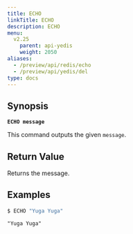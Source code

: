 ```yaml
---
title: ECHO
linkTitle: ECHO
description: ECHO
menu:
  v2.25
    parent: api-yedis
    weight: 2050
aliases:
  - /preview/api/redis/echo
  - /preview/api/yedis/del
type: docs
---
```


## Synopsis

**`ECHO message`**

This command outputs the given `message`.

## Return Value

Returns the message.

## Examples

```sh
$ ECHO "Yuga Yuga"
```

```output
"Yuga Yuga"
```
